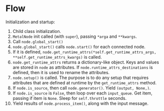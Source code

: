 Flow
====

Initialization and startup:

1. Child class initialization.
1. `MetalNode` init called (with `super`), passing `*arga` and `**kwargs`.
1. Call `node.global_start()`
1. `node.global_start()` calls `node.start()` for each connected node.
1. If it is defined, `node.get_runtime_attrs(*self.get_runtime_attrs_args,
   **self.get_runtime_attrs_kwargs)` is called.
1. `node.get_runtime_attrs` returns a dictionary-like object. Keys and
   values are stored in `node` as attributes. If
   `node.runtime_attrs_destinations` is defined, then it is used to rename
   the attributes.
1. `node.setup()` is called. The purpose is to do any setup that requires
   attributes that are defined at runtime by the `get_runtime_attrs` method.
1. If `node.is_source`, then call `node.generator()`. Yield `(output, None,)`.
1. If `node.is_source` is `False`, then loop over each `input_queue`. Get item,
   passing if item is `None`. Sleep for `self.throttle` seconds. 
1. Yield results of `node.process_item()`, along with the input message.


